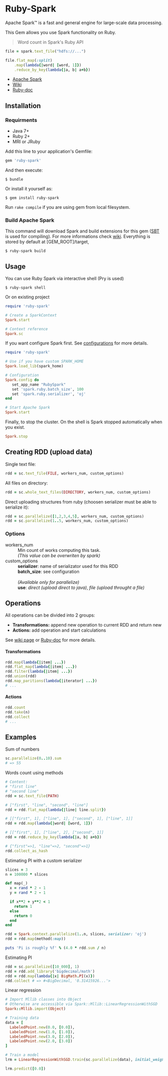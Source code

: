 # Ruby-Spark

Apache Spark™ is a fast and general engine for large-scale data processing.

This Gem allows you use Spark functionality on Ruby.

> Word count in Spark's Ruby API

```ruby
file = spark.text_file("hdfs://...")

file.flat_map(:split)
    .map(lambda{|word| [word, 1]})
    .reduce_by_key(lambda{|a, b| a+b})
```

- [Apache Spark](http://spark.apache.org)
- [Wiki](https://github.com/ondra-m/ruby-spark/wiki)
- [Ruby-doc](http://www.rubydoc.info/github/ondra-m/ruby-spark)

## Installation

### Requirments

- Java 7+
- Ruby 2+
- MRI or JRuby

Add this line to your application's Gemfile:

```ruby
gem 'ruby-spark'
```

And then execute:

```
$ bundle
```

Or install it yourself as:

```
$ gem install ruby-spark
```

Run `rake compile` if you are using gem from local filesystem.

### Build Apache Spark

This command will download Spark and build extensions for this gem ([SBT](ext/spark/build.sbt) is used for compiling). For more informations check [wiki](https://github.com/ondra-m/ruby-spark/wiki/Installation). Everything is stored by default at [GEM_ROOT]/target,

```
$ ruby-spark build
```

## Usage

You can use Ruby Spark via interactive shell (Pry is used)

```
$ ruby-spark shell
```

Or on existing project

```ruby
require 'ruby-spark'

# Create a SparkContext
Spark.start

# Context reference
Spark.sc
```

If you want configure Spark first. See [configurations](https://github.com/ondra-m/ruby-spark/wiki/Configuration) for more details.

```ruby
require 'ruby-spark'

# Use if you have custom SPARK_HOME
Spark.load_lib(spark_home)

# Configuration
Spark.config do
   set_app_name "RubySpark"
   set 'spark.ruby.batch_size', 100
   set 'spark.ruby.serializer', 'oj'
end

# Start Apache Spark
Spark.start
```

Finally, to stop the cluster. On the shell is Spark stopped automatically when you exist.

```ruby
Spark.stop
```



## Creating RDD (upload data)

Single text file:

```ruby
rdd = sc.text_file(FILE, workers_num, custom_options)
```

All files on directory:

```ruby
rdd = sc.whole_text_files(DIRECTORY, workers_num, custom_options)
```

Direct uploading structures from ruby (choosen serializer must be able to serialize it):

```ruby
rdd = sc.parallelize([1,2,3,4,5], workers_num, custom_options)
rdd = sc.parallelize(1..5, workers_num, custom_options)
```

### Options

<dl>
  <dt>workers_num</dt>
  <dd>
    Min count of works computing this task.<br>
    <i>(This value can be overwriten by spark)</i>
  </dd>

  <dt>custom_options</dt>
  <dd>
    <b>serializer</b>: name of serializator used for this RDD<br>
    <b>batch_size</b>: see configuration<br>
    <br>
    <i>(Available only for parallelize)</i><br>
    <b>use</b>: <i>direct (upload direct to java)</i>, <i>file (upload throught a file)</i>
  </dd>
</dl>

## Operations

All operations can be divided into 2 groups:

- **Transformations:** append new operation to current RDD and return new
- **Actions:** add operation and start calculations

See [wiki page](https://github.com/ondra-m/ruby-spark/wiki/RDD) or [Ruby-doc](http://www.rubydoc.info/github/ondra-m/ruby-spark/master/Spark/RDD) for more details.

#### Transformations

```ruby
rdd.map(lambda{|item| ...})
rdd.flat_map(lambda{|item| ...})
rdd.filter(lambda{|item| ...})
rdd.union(rdd)
rdd.map_paritions(lambda{|iterator| ...})
# ...
```

#### Actions

```ruby
rdd.count
rdd.take(n)
rdd.collect
# ...
```


## Examples

Sum of numbers

```ruby
sc.parallelize(0..10).sum
# => 55
```

Words count using methods

```ruby
# Content:
# "first line"
# "second line"
rdd = sc.text_file(PATH)

# ["first", "line", "second", "line"]
rdd = rdd.flat_map(lambda{|line| line.split})

# [["first", 1], ["line", 1], ["second", 1], ["line", 1]]
rdd = rdd.map(lambda{|word| [word, 1]})

# [["first", 1], ["line", 2], ["second", 1]]
rdd = rdd.reduce_by_key(lambda{|a, b| a+b})

# {"first"=>1, "line"=>2, "second"=>1}
rdd.collect_as_hash
```

Estimating PI with a custom serializer

```ruby
slices = 3
n = 100000 * slices

def map(_)
  x = rand * 2 - 1
  y = rand * 2 - 1

  if x**2 + y**2 < 1
    return 1
  else
    return 0
  end
end

rdd = Spark.context.parallelize(1..n, slices, serializer: 'oj')
rdd = rdd.map(method(:map))

puts 'Pi is roughly %f' % (4.0 * rdd.sum / n)
```

Estimating PI

```ruby
rdd = sc.parallelize([10_000], 1)
rdd = rdd.add_library('bigdecimal/math')
rdd = rdd.map(lambda{|x| BigMath.PI(x)})
rdd.collect # => #<BigDecimal, '0.31415926...'>
```

Linear regression

```ruby
# Import Mllib classes into Object
# Otherwise are accessible via Spark::Mllib::LinearRegressionWithSGD
Spark::Mllib.import(Object)

# Training data
data = [
  LabeledPoint.new(0.0, [0.0]),
  LabeledPoint.new(1.0, [1.0]),
  LabeledPoint.new(3.0, [2.0]),
  LabeledPoint.new(2.0, [3.0])
]

# Train a model
lrm = LinearRegressionWithSGD.train(sc.parallelize(data), initial_weights: [1.0])

lrm.predict([0.0])
```

